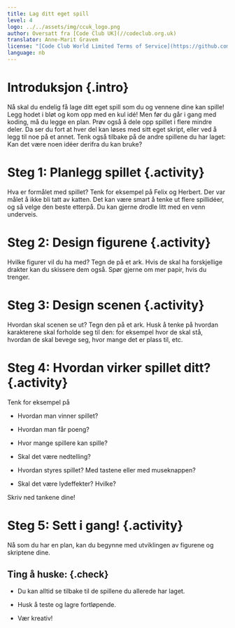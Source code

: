 ```yaml
---
title: Lag ditt eget spill
level: 4
logo: ../../assets/img/ccuk_logo.png
author: Oversatt fra [Code Club UK](//codeclub.org.uk)
translator: Anne-Marit Gravem
license: "[Code Club World Limited Terms of Service](https://github.com/CodeClub/scratch-curriculum/blob/master/LICENSE.md)"
language: nb
---
```


# Introduksjon {.intro}

Nå skal du endelig få lage ditt eget spill som du og vennene dine kan
spille!  Legg hodet i bløt og kom opp med en kul idé!  Men før du går
i gang med koding, må du legge en plan. Prøv også å dele opp spillet i
flere mindre deler. Da ser du fort at hver del kan løses med sitt eget
skript, eller ved å legg til noe på et annet. Tenk også tilbake på de
andre spillene du har laget: Kan det være noen idéer derifra du kan
bruke?

# Steg 1: Planlegg spillet {.activity}

Hva er formålet med spillet? Tenk for eksempel på Felix og Herbert.
Der var målet å ikke bli tatt av katten. Det kan være smart å tenke ut
flere spillidéer, og så velge den beste etterpå. Du kan gjerne drodle
litt med en venn underveis.

# Steg 2: Design figurene {.activity}

Hvilke figurer vil du ha med? Tegn de på et ark. Hvis de skal ha
forskjellige drakter kan du skissere dem også. Spør gjerne om mer
papir, hvis du trenger.

# Steg 3: Design scenen {.activity}

Hvordan skal scenen se ut? Tegn den på et ark. Husk å tenke på hvordan
karakterene skal forholde seg til den: for eksempel hvor de skal stå,
hvordan de skal bevege seg, hvor mange det er plass til, etc.

# Steg 4: Hvordan virker spillet ditt? {.activity}

Tenk for eksempel på

+ Hvordan man vinner spillet?

+ Hvordan man får poeng?

+ Hvor mange spillere kan spille?

+ Skal det være nedtelling?

+ Hvordan styres spillet? Med tastene eller med museknappen?

+ Skal det være lydeffekter? Hvilke?

Skriv ned tankene dine!

# Steg 5: Sett i gang! {.activity}

Nå som du har en plan, kan du begynne med utviklingen av figurene og
skriptene dine.

## Ting å huske: {.check}

+ Du kan alltid se tilbake til de spillene du allerede har laget.

+ Husk å teste og lagre fortløpende.

+ Vær kreativ!
